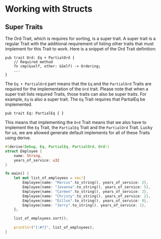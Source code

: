 # Working with Structs
## Super Traits

The Ord Trait, which is requires for sorting, is a super trait. A super trait is a regular Trait with the additional requirement of listing other traits that must implement for this Trait to work. Here is a snippet of the Ord Trait definition:

```rust,noplayground
pub trait Ord: Eq + PartialOrd {
    // Required method
    fn cmp(&self, other: &Self) -> Ordering;
	...
}
```

The `Eq + PartialOrd` part means that the `Eq` and the `PartialOrd` Traits are required for the implementation of the `Ord` trait. Please note that when a super trait lists required Traits, those traits can also be super traits. For example, `Eq` is also a super trait. The `Eq` Trait requires that PartialEq be implemented.

```rust,noplayground
pub trait Eq: PartialEq { }
```

This means that implementing the `Ord` Trait means that we also have to implement the `Eq` Trait, the `PartialEq` Trait and the `PartialOrd` Trait. Lucky for us, we are allowed generate default implements for all of these Traits using derive.

```rust
#[derive(Debug, Eq, PartialEq, PartialOrd, Ord)]
struct Employee {
    name: String,
    years_of_service: u32
}

fn main() {
    let mut list_of_employees = vec![
		Employee{name: "Marcus".to_string(), years_of_service: 2},
		Employee{name: "Jovanna".to_string(), years_of_service: 5},
		Employee{name: "Carmen".to_string(), years_of_service: 2},
		Employee{name: "Christy".to_string(), years_of_service: 2},
		Employee{name: "Dillon".to_string(), years_of_service: 0},
		Employee{name: "Jerry".to_string(), years_of_service: 1},
    ];

    list_of_employees.sort();
    
	println!("{:#?}", list_of_employees);
}
```

